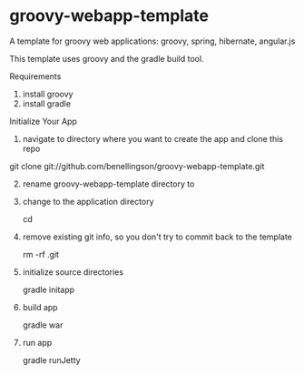 groovy-webapp-template
======================

A template for groovy web applications: groovy, spring, hibernate, angular.js

This template uses groovy and the gradle build tool.

Requirements
1) install groovy
2) install gradle

Initialize Your App

1) navigate to directory where you want to create the app and clone this repo

git clone git://github.com/benellingson/groovy-webapp-template.git

2) rename groovy-webapp-template directory to <your-app-name>

3) change to the application directory

	cd <your-app-name>

4) remove existing git info, so you don't try to commit back to the template

	rm -rf .git

5) initialize source directories

	gradle initapp
	
6) build app

	gradle war
	
7) run app

	gradle runJetty
